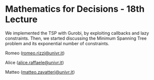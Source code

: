# Mathematics for Decisions - 18th Lecture #

We implemented the TSP with Gurobi, by exploiting callbacks and lazy constraints.
Then, we started discussing the Minimum Spanning Tree problem and its exponential number of constraints.

Romeo (romeo.rizzi@univr.it)

Alice (alice.raffaele@univr.it)

Matteo (matteo.zavatteri@univr.it)